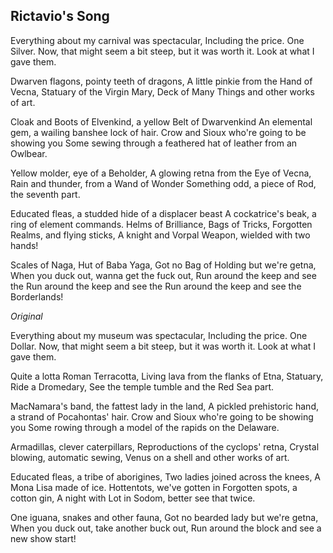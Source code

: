 Rictavio's Song
------

Everything about my carnival was spectacular,
Including the price. One Silver.
Now, that might seem a bit steep, but it was worth it.
Look at what I gave them.

Dwarven flagons, pointy teeth of dragons,
A little pinkie from the Hand of Vecna,
Statuary of the Virgin Mary,
Deck of Many Things and other works of art.

Cloak and Boots of Elvenkind, a yellow Belt of Dwarvenkind
An elemental gem, a wailing banshee lock of hair.
Crow and Sioux who're going to be showing you
Some sewing through a feathered hat of leather from an Owlbear.

Yellow molder, eye of a Beholder,
A glowing retna from the Eye of Vecna,
Rain and thunder, from a Wand of Wonder
Something odd, a piece of Rod, the seventh part.

Educated fleas, a studded hide of a displacer beast
A cockatrice's beak, a ring of element commands.
Helms of Brilliance, Bags of Tricks,
Forgotten Realms, and flying sticks,
A knight and Vorpal Weapon, wielded with two hands!

Scales of Naga, Hut of Baba Yaga,
Got no Bag of Holding but we're getna,
When you duck out, wanna get the fuck out,
Run around the keep and see the
Run around the keep and see the
Run around the keep and see the Borderlands!


*Original*

Everything about my museum was spectacular,
Including the price. One Dollar.
Now, that might seem a bit steep, but it was worth it.
Look at what I gave them.

Quite a lotta Roman Terracotta,
Living lava from the flanks of Etna,
Statuary, Ride a Dromedary,
See the temple tumble and the Red Sea part.

MacNamara's band, the fattest lady in the land,
A pickled prehistoric hand, a strand of Pocahontas' hair.
Crow and Sioux who're going to be showing you
Some rowing through a model of the rapids on the Delaware.

Armadillas, clever caterpillars,
Reproductions of the cyclops' retna,
Crystal blowing, automatic sewing,
Venus on a shell and other works of art.

Educated fleas, a tribe of aborigines,
Two ladies joined across the knees,
A Mona Lisa made of ice.
Hottentots, we've gotten in
Forgotten spots, a cotton gin,
A night with Lot in Sodom, better see that twice.

One iguana, snakes and other fauna,
Got no bearded lady but we're getna,
When you duck out, take another buck out,
Run around the block and see a new show start!


